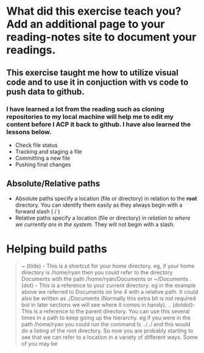 # What did this exercise teach you? Add an additional page to your reading-notes site to document your readings.

## This exercise taught me how to utilize visual code and to use it in conjuction with vs code to push data to github.

### I have learned a lot from the reading such as cloning repositories to my local machine will help me to edit my content before I ACP it back to github.  I have also learned the lessons below.

* Check file status
* Tracking and staging a file
* Committing a new file
* Pushing final changes


## Absolute/Relative paths 
* Absolute paths specify a location (file or directory) in relation to the **root** directory. You can identify them easily as they always begin with a forward slash ( / )
* Relative paths specify a location (file or directory) in *relation to where we currently are in the system*. They will not begin with a slash.


# Helping build paths
> ~ (tilde) - This is a shortcut for your home directory. eg, if your home directory is /home/ryan then you could refer to the directory Documents with the path /home/ryan/Documents or ~/Documents
. (dot) - This is a reference to your current directory. eg in the example above we referred to Documents on line 4 with a relative path. It could also be written as ./Documents (Normally this extra bit is not required but in later sections we will see where it comes in handy).
.. (dotdot)- This is a reference to the parent directory. You can use this several times in a path to keep going up the hierarchy. eg if you were in the path /home/ryan you could run the command ls ../../ and this would do a listing of the root directory.
So now you are probably starting to see that we can refer to a location in a variety of different ways. Some of you may be 



